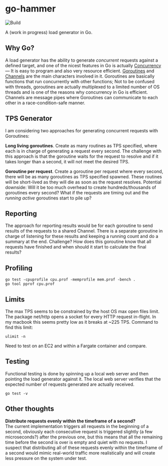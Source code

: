 # go-hammer

![Build](https://github.com/ferdingler/go-hammer/workflows/Build/badge.svg)

A (work in progress) load generator in Go.

## Why Go?

A load generator has the ability to generate _concurrent_ requests against a defined target, and one of the nicest features in Go is actually [Concurrency](https://www.youtube.com/watch?v=cN_DpYBzKso) –– It is easy to program and also very resource efficient. [Goroutines](https://golang.org/doc/faq#goroutines) and [Channels](https://golangbot.com/channels/) are the main characters involved in it. Goroutines are basically functions that run concurrently with other functions; Not to be confused with threads, goroutines are actually multiplexed to a limited number of OS threads and is one of the reasons why concurrency in Go is efficient. Channels are message pipes where Goroutines can communicate to each other in a race-condition-safe manner.

## TPS Generator

I am considering two approaches for generating concurrent requests with Goroutines: 

**Long living goroutines**. Create as many routines as TPS specified, where each is in charge of generating a request every second. The challenge with this approach is that the goroutine waits for the request to resolve and if it takes longer than a second, it will not meet the desired TPS.

**Goroutine per request**. Create a goroutine per request where every second, there will be as many goroutines as TPS specified spawned. These routines will be short-lived as they will die as soon as the request resolves. Potential downside: Will it be too much overhead to create hundreds/thousands of goroutines every second? What if the requests are timing out and the _running active_ goroutines start to pile up?

## Reporting

The approach for reporting results would be for each goroutine to send results of the requests to a shared Channel. There is a separate goroutine in charge of listening for these results and keeping a running count and do a summary at the end. Challenge? How does this goroutine know that all requests have finished and when should it start to calculate the final results?

## Profiling

```
go test -cpuprofile cpu.prof -memprofile mem.prof -bench .
go tool pprof cpu.prof
```

## Limits

The max TPS seems to be constrained by the host OS max open files limit. The package net/http opens a socket for every HTTP request in-flight. In my macbook this seems pretty low as it breaks at ~225 TPS. Command to find this limit:

```
ulimit -n
```

Need to test on an EC2 and within a Fargate container and compare.

## Testing

Functional testing is done by spinning up a local web server and then pointing the load generator against it. The local web server verifies that the expected number of requests generated are actually received.

```
go test -v
```

## Other thoughts

**Distribute requests evenly within the timeframe of a second?**  
The current implementation triggers all requests in the beginning of a second, obviously each consecutive request is triggered slightly (a few microseconds?) after the previous one, but this means that all the remaining time before the second is over is empty and quiet with no requests. I suspect that distributing all of these requests evenly within the timeframe of a second would mimic real-world traffic more realistically and will create less pressure on the system under test.